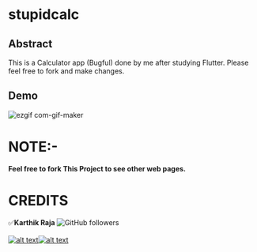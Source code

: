 # stupidcalc

[1.1]: https://img.icons8.com/ios-filled/25/000000/instagram-new.png
[1.2]: https://img.icons8.com/metro/26/000000/twitter.png
[1]: https://www.instagram.com/mr.anonymous_official
[11]: https://twitter.com/MrAnonymousofcl

## Abstract
This is a Calculator app (Bugful) done by me after studying Flutter.
Please feel free to fork and make changes.

## Demo

![ezgif com-gif-maker](https://user-images.githubusercontent.com/64122408/96267055-02924580-0fe5-11eb-9d83-62edfdd5ff07.gif)


# NOTE:-
**Feel free to fork This Project to see other web pages.**<br/>

# CREDITS  
:white_check_mark:**Karthik Raja**
![GitHub followers](https://img.shields.io/github/followers/mr-anonymous-official?label=mr-anonymous-official&style=social) <br/>
<br/>
[![alt text][1.1]][1][![alt text][1.2]][11] <br/>
